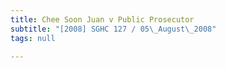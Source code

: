 ```yaml
---
title: Chee Soon Juan v Public Prosecutor
subtitle: "[2008] SGHC 127 / 05\_August\_2008"
tags: null

---
```


